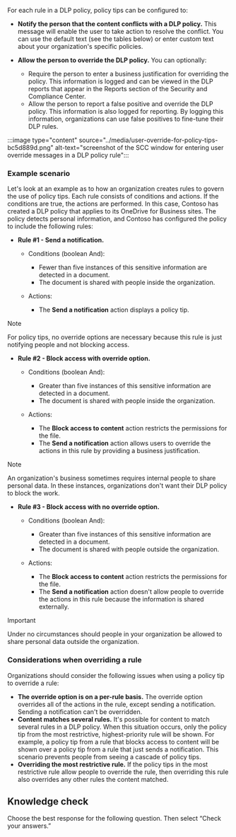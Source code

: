 For each rule in a DLP policy, policy tips can be configured to:

 -  **Notify the person that the content conflicts with a DLP policy.** This message will enable the user to take action to resolve the conflict. You can use the default text (see the tables below) or enter custom text about your organization's specific policies.<br>
 -  **Allow the person to override the DLP policy.** You can optionally:<br>
    
     -  Require the person to enter a business justification for overriding the policy. This information is logged and can be viewed in the DLP reports that appear in the Reports section of the Security and Compliance Center.<br>
     -  Allow the person to report a false positive and override the DLP policy. This information is also logged for reporting. By logging this information, organizations can use false positives to fine-tune their DLP rules.<br>

:::image type="content" source="../media/user-override-for-policy-tips-bc5d889d.png" alt-text="screenshot of the SCC window for entering user override messages in a DLP policy rule":::


### Example scenario

Let's look at an example as to how an organization creates rules to govern the use of policy tips. Each rule consists of conditions and actions. If the conditions are true, the actions are performed. In this case, Contoso has created a DLP policy that applies to its OneDrive for Business sites. The policy detects personal information, and Contoso has configured the policy to include the following rules:

 -  **Rule \#1 - Send a notification.**
    
     -  Conditions (boolean And):
        
         -  Fewer than five instances of this sensitive information are detected in a document.
         -  The document is shared with people inside the organization.<br>
     -  Actions:
        
         -  The **Send a notification** action displays a policy tip.

> [!NOTE]
> For policy tips, no override options are necessary because this rule is just notifying people and not blocking access.<br>

 -  **Rule \#2 - Block access with override option.** 
    
     -  Conditions (boolean And):
        
         -  Greater than five instances of this sensitive information are detected in a document.<br>
         -  The document is shared with people inside the organization.
     -  Actions:
        
         -  The **Block access to content** action restricts the permissions for the file.
         -  The **Send a notification** action allows users to override the actions in this rule by providing a business justification.

> [!NOTE]
> An organization's business sometimes requires internal people to share personal data. In these instances, organizations don't want their DLP policy to block the work.<br>

 -  **Rule \#3 - Block access with no override option.** 
    
     -  Conditions (boolean And):
        
         -  Greater than five instances of this sensitive information are detected in a document.
         -  The document is shared with people outside the organization.
     -  Actions:
        
         -  The **Block access to content** action restricts the permissions for the file.
         -  The **Send a notification** action doesn't allow people to override the actions in this rule because the information is shared externally.

> [!IMPORTANT]
> Under no circumstances should people in your organization be allowed to share personal data outside the organization.<br>

### Considerations when overriding a rule

Organizations should consider the following issues when using a policy tip to override a rule:

 -  **The override option is on a per-rule basis.** The override option overrides all of the actions in the rule, except sending a notification. Sending a notification can't be overridden.<br>
 -  **Content matches several rules.** It's possible for content to match several rules in a DLP policy. When this situation occurs, only the policy tip from the most restrictive, highest-priority rule will be shown. For example, a policy tip from a rule that blocks access to content will be shown over a policy tip from a rule that just sends a notification. This scenario prevents people from seeing a cascade of policy tips.<br>
 -  **Overriding the most restrictive rule.** If the policy tips in the most restrictive rule allow people to override the rule, then overriding this rule also overrides any other rules the content matched.

## Knowledge check

Choose the best response for the following question. Then select “Check your answers.”
